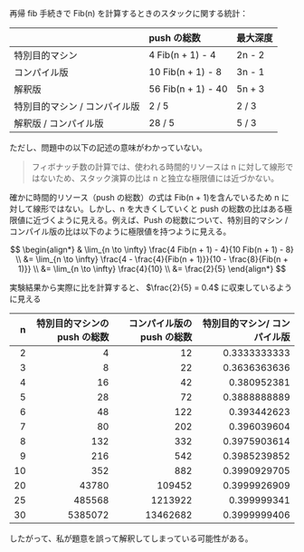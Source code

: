 再帰 fib 手続きで Fib(n) を計算するときのスタックに関する統計：

|                               | push の総数        | 最大深度 |
| :---------------------------- | :----------------- | :------- |
| 特別目的マシン                | 4 Fib(n + 1) - 4   | 2n - 2   |
| コンパイル版                  | 10 Fib(n + 1) - 8  | 3n - 1   |
| 解釈版                        | 56 Fib(n + 1) - 40 | 5n + 3   |
| 特別目的マシン / コンパイル版 | 2 / 5              | 2 / 3    |
| 解釈版 / コンパイル版         | 28 / 5             | 5 / 3    |

ただし、問題中の以下の記述の意味がわかっていない。

> フィボナッチ数の計算では、使われる時間的リソースは n に対して線形ではないため、スタック演算の⽐は n と独⽴な極限値には近づかない。

確かに時間的リソース（push の総数）の式は Fib(n + 1)を含んでいるため n に対して線形ではない。しかし、n を大きくしていくと push の総数の比はある極限値に近づくように見える。例えば、Push の総数について、特別目的マシン / コンパイル版の比は以下のように極限値を持つように見える。

$$
\begin{align*}
&  \lim_{n \to \infty} \frac{4 Fib(n + 1) - 4}{10 Fib(n + 1) - 8} \\
&= \lim_{n \to \infty} \frac{4 - \frac{4}{Fib(n + 1)}}{10 - \frac{8}{Fib(n + 1)}} \\
&= \lim_{n \to \infty} \frac{4}{10} \\
&= \frac{2}{5}
\end{align*}
$$

実験結果から実際に比を計算すると、 $\frac{2}{5} = 0.4$ に収束しているように見える

|   n | 特別目的マシンの push の総数 | コンパイル版の push の総数 | 特別目的マシン/ コンパイル版 |
| --: | ---------------------------: | -------------------------: | ---------------------------: |
|   2 |                            4 |                         12 |                 0.3333333333 |
|   3 |                            8 |                         22 |                 0.3636363636 |
|   4 |                           16 |                         42 |                  0.380952381 |
|   5 |                           28 |                         72 |                 0.3888888889 |
|   6 |                           48 |                        122 |                  0.393442623 |
|   7 |                           80 |                        202 |                  0.396039604 |
|   8 |                          132 |                        332 |                 0.3975903614 |
|   9 |                          216 |                        542 |                 0.3985239852 |
|  10 |                          352 |                        882 |                 0.3990929705 |
|  20 |                        43780 |                     109452 |                 0.3999926909 |
|  25 |                       485568 |                    1213922 |                  0.399999341 |
|  30 |                      5385072 |                   13462682 |                 0.3999999406 |

したがって、私が題意を誤って解釈してしまっている可能性がある。
